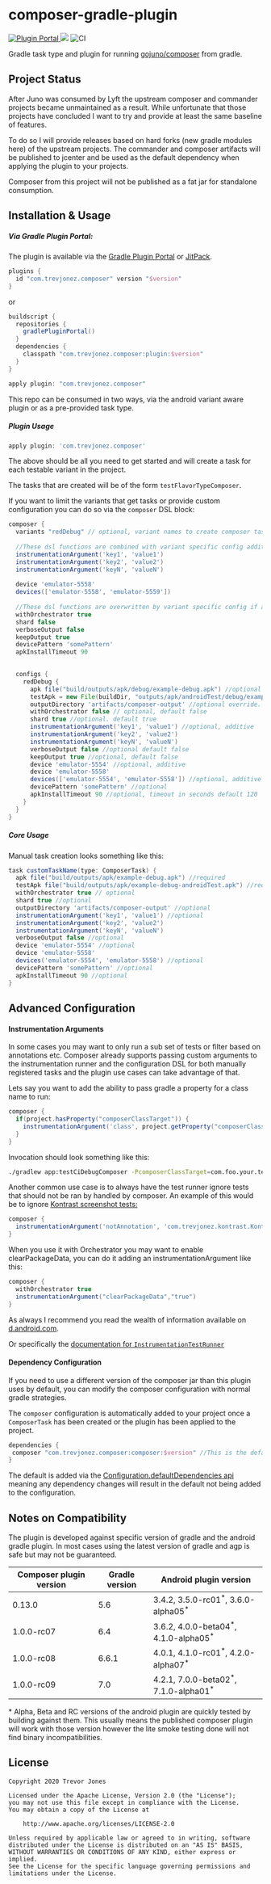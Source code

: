 # composer-gradle-plugin

[ ![Plugin Portal](https://img.shields.io/maven-metadata/v/https/plugins.gradle.org/m2/com/trevjonez/composer/com.trevjonez.composer.gradle.plugin/maven-metadata.xml.svg?label=Plugin%20Portal) ](https://plugins.gradle.org/plugin/com.trevjonez.composer)
[![](https://jitpack.io/v/trevjonez/composer-gradle-plugin.svg)](https://jitpack.io/#trevjonez/composer-gradle-plugin)
![CI](https://github.com/trevjonez/composer-gradle-plugin/workflows/CI/badge.svg)

Gradle task type and plugin for running [gojuno/composer](https://github.com/gojuno/composer) from gradle.

## Project Status

After Juno was consumed by Lyft the upstream composer and commander projects 
became unmaintained as a result. While unfortunate that those projects have 
concluded I want to try and provide at least the same baseline of features.

To do so I will provide releases based on hard forks (new gradle modules here) 
of the upstream projects. The commander and composer artifacts will be published 
to jcenter and be used as the default dependency when applying the plugin to your projects.

Composer from this project will not be published as a fat jar for standalone consumption.

## Installation & Usage

##### Via Gradle Plugin Portal:

The plugin is available via the [Gradle Plugin Portal](https://plugins.gradle.org/plugin/com.trevjonez.composer) or [JitPack](https://jitpack.io/#trevjonez/composer-gradle-plugin).

```groovy
plugins {
  id "com.trevjonez.composer" version "$version"
}
```

or

```groovy
buildscript {
  repositories {
    gradlePluginPortal()
  }
  dependencies {
    classpath "com.trevjonez.composer:plugin:$version"
  }
}

apply plugin: "com.trevjonez.composer"
```

This repo can be consumed in two ways, via the android variant aware plugin or as a pre-provided task type.

##### Plugin Usage

```groovy
apply plugin: 'com.trevjonez.composer'
```
The above should be all you need to get started and will create a task for each testable variant in the project.

The tasks that are created will be of the form `testFlavorTypeComposer`.

If you want to limit the variants that get tasks or provide custom configuration you can do so via the `composer` DSL block:
```groovy
composer {
  variants "redDebug" // optional, variant names to create composer tasks for. If empty all testable variants will receive a task.
  
  //These dsl functions are combined with variant specific config additively
  instrumentationArgument('key1', 'value1') 
  instrumentationArgument('key2', 'value2')
  instrumentationArgument('keyN', 'valueN')
  
  device 'emulator-5558'
  devices(['emulator-5558', 'emulator-5559'])
      
  //These dsl functions are overwritten by variant specific config if any exists
  withOrchestrator true
  shard false
  verboseOutput false
  keepOutput true
  devicePattern 'somePattern'
  apkInstallTimeout 90
 

  configs { 
    redDebug {
      apk file("build/outputs/apk/debug/example-debug.apk") //optional override
      testApk = new File(buildDir, "outputs/apk/androidTest/debug/example-debug-androidTest.apk") //optional override
      outputDirectory 'artifacts/composer-output' //optional override. default 'build/reports/composer/redDebug'
      withOrchestrator false // optional, default false
      shard true //optional. default true
      instrumentationArgument('key1', 'value1') //optional, additive
      instrumentationArgument('key2', 'value2')
      instrumentationArgument('keyN', 'valueN')
      verboseOutput false //optional default false
      keepOutput true //optional, default false
      device 'emulator-5554' //optional, additive
      device 'emulator-5558'
      devices(['emulator-5554', 'emulator-5558']) //optional, additive
      devicePattern 'somePattern' //optional
      apkInstallTimeout 90 //optional, timeout in seconds default 120
    }
  }
}
```

##### Core Usage

Manual task creation looks something like this:
```groovy
task customTaskName(type: ComposerTask) {
  apk file("build/outputs/apk/example-debug.apk") //required
  testApk file("build/outputs/apk/example-debug-androidTest.apk") //required
  withOrchestrator true // optional
  shard true //optional
  outputDirectory 'artifacts/composer-output' //optional
  instrumentationArgument('key1', 'value1') //optional
  instrumentationArgument('key2', 'value2')
  instrumentationArgument('keyN', 'valueN')
  verboseOutput false //optional
  device 'emulator-5554' //optional
  device 'emulator-5558'
  devices('emulator-5554', 'emulator-5558') //optional
  devicePattern 'somePattern' //optional
  apkInstallTimeout 90 //optional
}
```

## Advanced Configuration

#### Instrumentation Arguments

In some cases you may want to only run a sub set of tests or filter based on annotations etc.
Composer already supports passing custom arguments to the instrumentation runner 
and the configuration DSL for both manually registered tasks and the plugin use cases can take advantage of that.

Lets say you want to add the ability to pass gradle a property for a class name to run:

```groovy
composer {
  if(project.hasProperty("composerClassTarget")) {
    instrumentationArgument('class', project.getProperty("composerClassTarget"))
  }
}
```

Invocation should look something like this:
```bash
./gradlew app:testCiDebugComposer -PcomposerClassTarget=com.foo.your.test.FullClassName
``` 

Another common use case is to always have the test runner ignore tests that should not be
ran by handled by composer. An example of this would be to ignore [Kontrast screenshot tests:](https://github.com/trevjonez/Kontrast)

```groovy
composer {
  instrumentationArgument('notAnnotation', 'com.trevjonez.kontrast.KontrastTest')
}
```

When you use it with Orchestrator you may want to enable clearPackageData, you can do it adding an 
instrumentationArgument like this: 
```groovy
composer {
  withOrchestrator true
  instrumentationArgument("clearPackageData","true")
}
```

As always I recommend you read the wealth of information available on [d.android.com](https://developer.android.com/).

Or specifically the [documentation for `InstrumentationTestRunner`](https://developer.android.com/reference/android/test/InstrumentationTestRunner)    

#### Dependency Configuration

If you need to use a different version of the composer jar than this plugin uses by default, 
you can modify the composer configuration with normal gradle strategies.

The `composer` configuration is automatically added to your project once a 
`ComposerTask` has been created or the plugin has been applied to the project.

```groovy
dependencies {
 composer "com.trevjonez.composer:composer:$version" //This is the default dependency path used.
}
```

The default is added via the [Configuration.defaultDependencies api](https://docs.gradle.org/current/javadoc/org/gradle/api/artifacts/Configuration.html#defaultDependencies-org.gradle.api.Action-) meaning any dependency changes will result in the default not being added to the configuration.

## Notes on Compatibility

The plugin is developed against specific version of gradle and the android gradle plugin.
In most cases using the latest version of gradle and agp is safe but may not be guaranteed. 

Composer plugin version | Gradle version | Android plugin version
| ------     | ------             | ------ |
| 0.13.0     | 5.6                | 3.4.2, 3.5.0-rc01<sup>\*</sup>, 3.6.0-alpha05<sup>\*</sup> |
| 1.0.0-rc07 | 6.4                | 3.6.2, 4.0.0-beta04<sup>\*</sup>, 4.1.0-alpha05<sup>\*</sup> |
| 1.0.0-rc08 | 6.6.1              | 4.0.1, 4.1.0-rc01<sup>\*</sup>, 4.2.0-alpha07<sup>\*</sup> |
| 1.0.0-rc09 | 7.0                | 4.2.1, 7.0.0-beta02<sup>\*</sup>, 7.1.0-alpha01<sup>\*</sup> |

\* Alpha, Beta and RC versions of the android plugin are quickly tested by building against them.
This usually means the published composer plugin will work with those version 
however the lite smoke testing done will not find binary incompatibilities.

## License

    Copyright 2020 Trevor Jones

    Licensed under the Apache License, Version 2.0 (the "License");
    you may not use this file except in compliance with the License.
    You may obtain a copy of the License at

        http://www.apache.org/licenses/LICENSE-2.0

    Unless required by applicable law or agreed to in writing, software
    distributed under the License is distributed on an "AS IS" BASIS,
    WITHOUT WARRANTIES OR CONDITIONS OF ANY KIND, either express or implied.
    See the License for the specific language governing permissions and
    limitations under the License.
